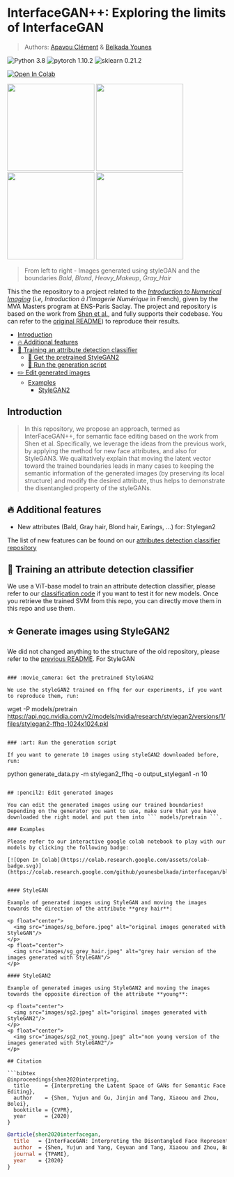 # InterfaceGAN++: Exploring the limits of InterfaceGAN

> Authors: [Apavou Clément](https://github.com/clementapa) & [Belkada Younes](https://github.com/younesbelkada)

![Python 3.8](https://img.shields.io/badge/python-3.8-green.svg?style=plastic)
![pytorch 1.10.2](https://img.shields.io/badge/pytorch-1.10.2-green.svg?style=plastic)
![sklearn 0.21.2](https://img.shields.io/badge/sklearn-0.21.2-green.svg?style=plastic)

[![Open In Colab](https://colab.research.google.com/assets/colab-badge.svg)](https://colab.research.google.com/github/darkar_18/style-interface/blob/master/InterFaceGAN%2B%2B.ipynb)

<p float="left">
  <img src="images/bald2.gif" width="200" />
  <img src="images/blond.gif" width="200" /> 
  <img src="images/makeup.gif" width="200" /> 
  <img src="images/gray_hair.gif" width="200" /> 
</p>

> From left to right - Images generated using styleGAN and the boundaries *Bald*, *Blond*, *Heavy_Makeup*, *Gray_Hair*

This the the repository to a project related to the [*Introduction to Numerical Imaging*](https://delon.wp.imt.fr/enseignement/mva-introduction-a-limagerie-numerique/) (*i.e, Introduction à l'Imagerie Numérique* in French), given by the MVA Masters program at ENS-Paris Saclay. The project and repository is based on the work from [Shen et al.](https://github.com/younesbelkada/interfacegan/blob/master/README_old.md), and fully supports their codebase. You can refer to the [original README](https://github.com/younesbelkada/interfacegan/blob/master/README_old.md)) to reproduce their results.

- [Introduction](#introduction)
- [:fire: Additional features](#-fire--additional-features)
- [:hammer: Training an attribute detection classifier](#-hammer--training-an-attribute-detection-classifier)
  * [:movie_camera: Get the pretrained StyleGAN2](#-movie-camera--get-the-pretrained-stylegan2)
  <!-- * [:movie_camera: Get the pretrained StyleGAN3](#-movie-camera--get-the-pretrained-stylegan3) -->
  * [:art: Run the generation script](#-art--run-the-generation-script)
- [:pencil2: Edit generated images](#-pencil2--edit-generated-images)
  * [Examples](#examples)
    + [StyleGAN2](#stylegan2)

## Introduction

> In this repository, we propose an approach, termed as InterFaceGAN++, for semantic face editing based on the work from Shen et al. Specifically, we leverage the ideas from the previous work, by applying the method for new face attributes, and also for StyleGAN3. We qualitatively explain that moving the latent vector toward the trained boundaries leads in many cases to keeping the semantic information of the generated images (by preserving its local structure) and modify the desired attribute, thus helps to demonstrate the disentangled property of the styleGANs. 

## :fire: Additional features
+ New attributes (Bald, Gray hair, Blond hair, Earings, ...) for: Stylegan2

The list of new features can be found on our [attributes detection classifier repository](https://github.com/clementapa/CelebFaces_Attributes_Classification/blob/main/utils/constant.py)

## :hammer: Training an attribute detection classifier

We use a ViT-base model to train an attribute detection classifier, please refer to our [classification code](https://github.com/clementapa/CelebFaces_Attributes_Classification) if you want to test it for new models. Once you retrieve the trained SVM from this repo, you can directly move them in this repo and use them.

## :star: Generate images using StyleGAN2

We did not changed anything to the structure of the old repository, please refer to the [previous README](https://github.com/younesbelkada/interfacegan/blob/master/README_old.md). For StyleGAN

<!-- ### :movie_camera: Get the pretrained StyleGAN

We use the styleGAN trained on ffhq for our experiments, if you want to reproduce them, run:
```
wget -P interfacegan/models/pretrain https://www.dropbox.com/s/qyv37eaobnow7fu/stylegan_ffhq.pth -->
```

### :movie_camera: Get the pretrained StyleGAN2

We use the styleGAN2 trained on ffhq for our experiments, if you want to reproduce them, run:
```
wget -P models/pretrain https://api.ngc.nvidia.com/v2/models/nvidia/research/stylegan2/versions/1/files/stylegan2-ffhq-1024x1024.pkl 
```

### :art: Run the generation script

If you want to generate 10 images using styleGAN2 downloaded before, run:
```
python generate_data.py -m stylegan2_ffhq -o output_stylegan1 -n 10
```

## :pencil2: Edit generated images

You can edit the generated images using our trained boundaries! Depending on the generator you want to use, make sure that you have downloaded the right model and put them into ``` models/pretrain ```. 

### Examples

Please refer to our interactive google colab notebook to play with our models by clicking the following badge:

[![Open In Colab](https://colab.research.google.com/assets/colab-badge.svg)](https://colab.research.google.com/github/younesbelkada/interfacegan/blob/master/InterFaceGAN%2B%2B.ipynb)


#### StyleGAN

Example of generated images using StyleGAN and moving the images towards the direction of the attribute **grey hair**:

<p float="center">
  <img src="images/sg_before.jpeg" alt="original images generated with StyleGAN"/>
</p>
<p float="center">
  <img src="images/sg_grey_hair.jpeg" alt="grey hair version of the images generated with StyleGAN"/>
</p>

#### StyleGAN2

Example of generated images using StyleGAN2 and moving the images towards the opposite direction of the attribute **young**:

<p float="center">
  <img src="images/sg2.jpeg" alt="original images generated with StyleGAN2"/>
</p>
<p float="center">
  <img src="images/sg2_not_young.jpeg" alt="non young version of the images generated with StyleGAN2"/>
</p>

## Citation

```bibtex
@inproceedings{shen2020interpreting,
  title     = {Interpreting the Latent Space of GANs for Semantic Face Editing},
  author    = {Shen, Yujun and Gu, Jinjin and Tang, Xiaoou and Zhou, Bolei},
  booktitle = {CVPR},
  year      = {2020}
}
```

```bibtex
@article{shen2020interfacegan,
  title   = {InterFaceGAN: Interpreting the Disentangled Face Representation Learned by GANs},
  author  = {Shen, Yujun and Yang, Ceyuan and Tang, Xiaoou and Zhou, Bolei},
  journal = {TPAMI},
  year    = {2020}
}
```
